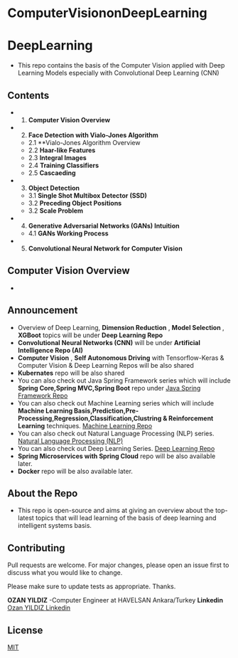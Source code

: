 # ComputerVisiononDeepLearning

# DeepLearning
- This repo contains the basis of the Computer Vision applied with Deep Learning Models especially with Convolutional Deep Learning (CNN)

## Contents
  - 1. **Computer Vision Overview**
  - 2. **Face Detection with Vialo-Jones Algorithm**
    - 2.1 **Vialo-Jones Algorithm Overview
    - 2.2 **Haar-like Features**
    - 2.3 **Integral Images**
    - 2.4 **Training Classifiers**
    - 2.5 **Cascaeding**
  - 3. **Object Detection**
    - 3.1 **Single Shot Multibox Detector (SSD)**
    - 3.2 **Preceding Object Positions**
    - 3.2 **Scale Problem**
  - 4. **Generative Adversarial Networks (GANs) Intuition**
     - 4.1 **GANs Working Process**
  - 5. **Convolutional Neural Network for Computer Vision**
  
## Computer Vision Overview
-
 
## Announcement
- Overview of Deep Learning, **Dimension Reduction** , **Model Selection** , **XGBoot** topics will be under **Deep Learning Repo** 
- **Convolutional Neural Networks (CNN)** will be under **Artificial Intelligence Repo (AI)** 
- **Computer Vision** , **Self Autonomous Driving** with Tensorflow-Keras & Computer Vision & Deep Learning Repos will be also shared 
- **Kubernates** repo will be also shared 
- You can also check out Java Spring Framework series which will include **Spring Core,Spring MVC,Spring Boot** repo under
[Java Spring Framework Repo](https://github.com/ozanyldzgithuboffical/Spring)
- You can also check out Machine Learning series which will include **Machine Learning Basis,Prediction,Pre-Processing,Regression,Classification,Clustring & Reinforcement Learning** techniques.
[Machine Learning Repo](https://github.com/ozanyldzgithuboffical/OzanYldzML)
- You can also check out Natural Language Processing (NLP) series.
[Natural Language Processing (NLP)](https://github.com/ozanyldzgithuboffical/NLP-Natural-Language-Processing-)
- You can also check out Deep Learning Series.
[Deep Learning Repo](https://github.com/ozanyldzgithuboffical/DeepLearning)
- **Spring Microservices with Spring Cloud** repo will be also available later. 
- **Docker** repo will be also available later.

## About the Repo
- This repo is open-source and aims at giving an overview about the top-latest topics that will lead learning of the basis of deep learning and intelligent systems basis.

## Contributing
Pull requests are welcome. For major changes, please open an issue first to discuss what you would like to change.

Please make sure to update tests as appropriate. Thanks.

**OZAN YILDIZ**
-Computer Engineer at HAVELSAN Ankara/Turkey 
**Linkedin**
[Ozan YILDIZ Linkedin](https://www.linkedin.com/in/ozan-yildiz-b8137a173/)

## License
[MIT](https://choosealicense.com/licenses/mit/)

